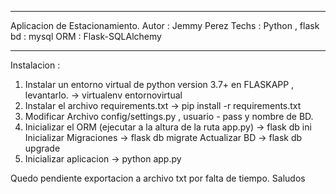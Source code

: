 *************************************************
Aplicacion de Estacionamiento.
Autor : Jemmy Perez
Techs : Python , flask
bd : mysql
ORM : Flask-SQLAlchemy
*************************************************

Instalacion :
1. Instalar un entorno virtual de python version 3.7+ en FLASKAPP , levantarlo.
   -> virtualenv entornovirtual
2. Instalar el archivo requirements.txt 
   -> pip install -r requirements.txt 
3. Modificar Archivo config/settings.py , usuario - pass y nombre de BD.
4. Inicializar el ORM (ejecutar a la altura de la ruta app.py) -> flask db ini     
   Inicializar Migraciones                                     -> flask db migrate
   Actualizar BD                                               -> flask db upgrade 
5. Inicializar aplicacion ->   python app.py

Quedo pendiente exportacion a archivo txt por falta de tiempo.
Saludos
